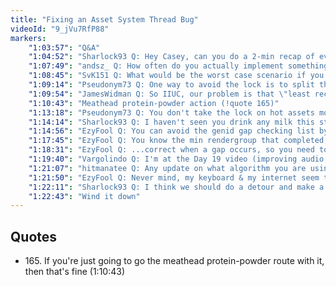 ```yaml
---
title: "Fixing an Asset System Thread Bug"
videoId: "9_jVu7RfP88"
markers:
    "1:03:57": "Q&A"
    "1:04:52": "Sharlock93 Q: Hey Casey, can you do a 2-min recap of everything done today?"
    "1:07:49": "andsz_ Q: How often do you actually implement something from a paper?"
    "1:08:45": "SvK151 Q: What would be the worst case scenario if you had multiple threads trying to remove an asset? Couldn't you just wait till no thread was trying to remove the asset?"
    "1:09:14": "Pseudonym73 Q: One way to avoid the lock is to split the LRU list into two parts. Keep the most recent 25% of it in one partition and the least recent 75% in another. Only move an asset to the head of the list if it's in the least recent part"
    "1:09:54": "JamesWidman Q: So IIUC, our problem is that \"least recently used\", in this context, means \"least-recently-stopped-being-used-in-all-threads\", and we can't really know that for certain without having some form of inter-thread communication.... Is that correct?"
    "1:10:43": "Meathead protein-powder action (!quote 165)"
    "1:13:18": "Pseudonym73 Q: You don't take the lock on hot assets most of the time"
    "1:14:14": "Sharlock93 Q: I haven't seen you drink any milk this stream, is that why you are tired?!"
    "1:14:56": "EzyFool Q: You can avoid the genid gap checking list by keeping min/max/cnt rendergroup \"done\" ids, and freeing all assets <max when cnt = max - min, then reset min=max. Not the best if you want to free ASAP all the time. and the window gets large"
    "1:17:45": "EzyFool Q: You know the min rendergroup that completed, but like you mentioned at the start, if they complete out of order, the min isn't..."
    "1:18:31": "EzyFool Q: ...correct when a gap occurs, so you need to track the interval and jump ahead when it fills. But maybe I'm just misunderstanding the situation"
    "1:19:40": "Vargolindo Q: I'm at the Day 19 video (improving audio sync) and in order to get timeBeginPeriod to work I had to call it twice. Do you have any idea why?"
    "1:21:07": "hitmanatee Q: Any update on what algorithm you are using to do laundry these days?"
    "1:21:50": "EzyFool Q: Never mind, my keyboard & my internet seem to be dying, I'll wait 'til tomorrow"
    "1:22:11": "Sharlock93 Q: I think we should do a detour and make a simple ray tracer"
    "1:22:43": "Wind it down"
---
```


## Quotes

* 165\. If you're just going to go the meathead protein-powder route with it, then that's fine (1:10:43)
